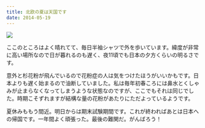 ```yaml
---
title: 北欧の夏は天国です
date: 2014-05-19
---
```


![](https://img.xar.sh/21095149181_88c33f5502_z.jpg)

ここのところはよく晴れてて、毎日半袖シャツで外を歩いています。緯度が非常に高い場所なので日が暮れるのも遅く、夜11頃でも日本の夕方くらいの明るさです。

意外と杉花粉が飛んでいるので花粉症の人は気をつけたほうがいいかもです。日本よりも遅く始まるので油断していました。私は毎年初春ころには鼻水とくしゃみが止まらなくなってしまうような状態なのですが、ここでもそれは同じでした。時期こそずれますが結構な量の花粉があたりにただよっているようです。

夏休みももう間近。明日からは期末試験期間です。これが終わればあとは日本への帰国です。一年間よく頑張った。最後の難関だ。がんばろう！
